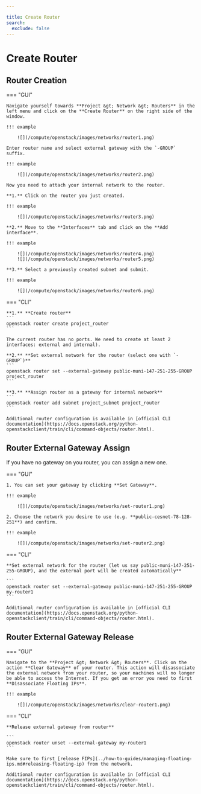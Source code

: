 ```yaml
---

title: Create Router
search:
  exclude: false
---
```


# Create Router

## Router Creation

=== "GUI"

    Navigate yourself towards **Project &gt; Network &gt; Routers** in the left menu and click on the **Create Router** on the right side of the window.

    !!! example

        ![](/compute/openstack/images/networks/router1.png)

    Enter router name and select external gateway with the `-GROUP` suffix.

    !!! example

        ![](/compute/openstack/images/networks/router2.png)

    Now you need to attach your internal network to the router.

    **1.** Click on the router you just created.

    !!! example

        ![](/compute/openstack/images/networks/router3.png)

    **2.** Move to the **Interfaces** tab and click on the **Add interface**.

    !!! example

        ![](/compute/openstack/images/networks/router4.png)
        ![](/compute/openstack/images/networks/router5.png)

    **3.** Select a previously created subnet and submit.

    !!! example

        ![](/compute/openstack/images/networks/router6.png)

=== "CLI"

    **1.** **Create router**
    ```
    openstack router create project_router
    ```

    The current router has no ports. We need to create at least 2 interfaces: external and internal).

    **2.** **Set external network for the router (select one with `-GROUP`)**
    ```
    openstack router set --external-gateway public-muni-147-251-255-GROUP project_router
    ```

    **3.** **Assign router as a gateway for internal network**
    ```
    openstack router add subnet project_subnet project_router
    ```

    Additional router configuration is available in [official CLI documentation](https://docs.openstack.org/python-openstackclient/train/cli/command-objects/router.html).

## Router External Gateway Assign

If you have no gateway on you router, you can assign a new one.

=== "GUI"

    1. You can set your gateway by clicking **Set Gateway**.

    !!! example

        ![](/compute/openstack/images/networks/set-router1.png)

    2. Choose the network you desire to use (e.g. **public-cesnet-78-128-251**) and confirm.

    !!! example

        ![](/compute/openstack/images/networks/set-router2.png)

=== "CLI"

    **Set external network for the router (let us say public-muni-147-251-255-GROUP), and the external port will be created automatically**

    ```
    openstack router set --external-gateway public-muni-147-251-255-GROUP my-router1
    ```

    Additional router configuration is available in [official CLI documentation](https://docs.openstack.org/python-openstackclient/train/cli/command-objects/router.html).

## Router External Gateway Release

=== "GUI"

    Navigate to the **Project &gt; Network &gt; Routers**. Click on the action **Clear Gateway** of your router. This action will disassociate the external network from your router, so your machines will no longer be able to access the Internet. If you get an error you need to first **Disassociate Floating IPs**.

    !!! example

        ![](/compute/openstack/images/networks/clear-router1.png)

=== "CLI"

    **Release external gateway from router**

    ```
    openstack router unset --external-gateway my-router1
    ```

    Make sure to first [release FIPs](../how-to-guides/managing-floating-ips.md#releasing-floating-ip) from the network.

    Additional router configuration is available in [official CLI documentation](https://docs.openstack.org/python-openstackclient/train/cli/command-objects/router.html).
